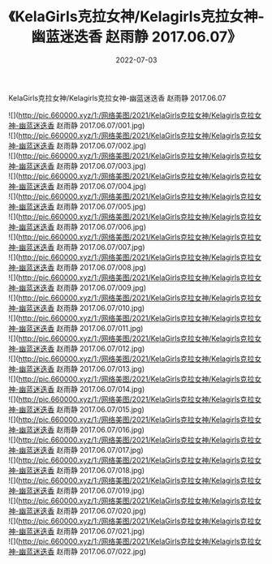 ﻿---
layout: post
title:  《KelaGirls克拉女神/Kelagirls克拉女神-幽蓝迷迭香 赵雨静 2017.06.07》
date:   2022-07-03
img: http://pic.660000.xyz/1:/网络美图/2021/KelaGirls克拉女神/Kelagirls克拉女神-幽蓝迷迭香 赵雨静 2017.06.07/000.jpg
categories: [美女, 清纯, 唯美]
---

KelaGirls克拉女神/Kelagirls克拉女神-幽蓝迷迭香 赵雨静 2017.06.07

 ![](http://pic.660000.xyz/1:/网络美图/2021/KelaGirls克拉女神/Kelagirls克拉女神-幽蓝迷迭香 赵雨静 2017.06.07/001.jpg) <br>![](http://pic.660000.xyz/1:/网络美图/2021/KelaGirls克拉女神/Kelagirls克拉女神-幽蓝迷迭香 赵雨静 2017.06.07/002.jpg) <br>![](http://pic.660000.xyz/1:/网络美图/2021/KelaGirls克拉女神/Kelagirls克拉女神-幽蓝迷迭香 赵雨静 2017.06.07/003.jpg) <br>![](http://pic.660000.xyz/1:/网络美图/2021/KelaGirls克拉女神/Kelagirls克拉女神-幽蓝迷迭香 赵雨静 2017.06.07/004.jpg) <br>![](http://pic.660000.xyz/1:/网络美图/2021/KelaGirls克拉女神/Kelagirls克拉女神-幽蓝迷迭香 赵雨静 2017.06.07/005.jpg) <br>![](http://pic.660000.xyz/1:/网络美图/2021/KelaGirls克拉女神/Kelagirls克拉女神-幽蓝迷迭香 赵雨静 2017.06.07/006.jpg) <br>![](http://pic.660000.xyz/1:/网络美图/2021/KelaGirls克拉女神/Kelagirls克拉女神-幽蓝迷迭香 赵雨静 2017.06.07/007.jpg) <br>![](http://pic.660000.xyz/1:/网络美图/2021/KelaGirls克拉女神/Kelagirls克拉女神-幽蓝迷迭香 赵雨静 2017.06.07/008.jpg) <br>![](http://pic.660000.xyz/1:/网络美图/2021/KelaGirls克拉女神/Kelagirls克拉女神-幽蓝迷迭香 赵雨静 2017.06.07/009.jpg) <br>![](http://pic.660000.xyz/1:/网络美图/2021/KelaGirls克拉女神/Kelagirls克拉女神-幽蓝迷迭香 赵雨静 2017.06.07/010.jpg) <br>![](http://pic.660000.xyz/1:/网络美图/2021/KelaGirls克拉女神/Kelagirls克拉女神-幽蓝迷迭香 赵雨静 2017.06.07/011.jpg) <br>![](http://pic.660000.xyz/1:/网络美图/2021/KelaGirls克拉女神/Kelagirls克拉女神-幽蓝迷迭香 赵雨静 2017.06.07/012.jpg) <br>![](http://pic.660000.xyz/1:/网络美图/2021/KelaGirls克拉女神/Kelagirls克拉女神-幽蓝迷迭香 赵雨静 2017.06.07/013.jpg) <br>![](http://pic.660000.xyz/1:/网络美图/2021/KelaGirls克拉女神/Kelagirls克拉女神-幽蓝迷迭香 赵雨静 2017.06.07/014.jpg) <br>![](http://pic.660000.xyz/1:/网络美图/2021/KelaGirls克拉女神/Kelagirls克拉女神-幽蓝迷迭香 赵雨静 2017.06.07/015.jpg) <br>![](http://pic.660000.xyz/1:/网络美图/2021/KelaGirls克拉女神/Kelagirls克拉女神-幽蓝迷迭香 赵雨静 2017.06.07/016.jpg) <br>![](http://pic.660000.xyz/1:/网络美图/2021/KelaGirls克拉女神/Kelagirls克拉女神-幽蓝迷迭香 赵雨静 2017.06.07/017.jpg) <br>![](http://pic.660000.xyz/1:/网络美图/2021/KelaGirls克拉女神/Kelagirls克拉女神-幽蓝迷迭香 赵雨静 2017.06.07/018.jpg) <br>![](http://pic.660000.xyz/1:/网络美图/2021/KelaGirls克拉女神/Kelagirls克拉女神-幽蓝迷迭香 赵雨静 2017.06.07/019.jpg) <br>![](http://pic.660000.xyz/1:/网络美图/2021/KelaGirls克拉女神/Kelagirls克拉女神-幽蓝迷迭香 赵雨静 2017.06.07/020.jpg) <br>![](http://pic.660000.xyz/1:/网络美图/2021/KelaGirls克拉女神/Kelagirls克拉女神-幽蓝迷迭香 赵雨静 2017.06.07/021.jpg) <br>![](http://pic.660000.xyz/1:/网络美图/2021/KelaGirls克拉女神/Kelagirls克拉女神-幽蓝迷迭香 赵雨静 2017.06.07/022.jpg) <br>